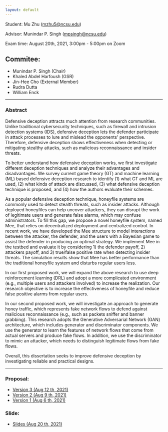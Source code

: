 ```yaml
---
layout: default
---
```


Student: Mu Zhu (mzhu5@ncsu.edu)

Advisor: Munindar P. Singh (mpsingh@ncsu.edu)

Exam time: August 20th, 2021, 3:00pm - 5:00pm on Zoom

## Commitee:
- Munindar P. Singh (Chair)
- Khaled Abdel Harfoush (GSR)
- Jin-Hee Cho (External Member)
- Rudra Dutta
- William Enck


<hr />

### Abstract

Defensive deception attracts much attention from research communities. Unlike traditional cybersecurity techniques, such as firewall and intrusion detection systems (IDS), defensive deception lets the defender participate in attack processes to lure and mislead the opponents' perspective. Therefore, defensive deception shows effectiveness when detecting or mitigating stealthy attacks, such as malicious reconnaissance and insider threats.

To better understand how defensive deception works, we first investigate different deception techniques and analyze their advantages and disadvantages. We survey current game theory (GT) and machine learning (ML) based defensive deception research to identify (1) what GT and ML are used, (2) what kinds of attack are discussed, (3) what defensive deception technique is proposed, and (4) how the authors evaluate their schemes.

As a popular defensive deception technique, honeyfile systems are commonly used to detect stealth threats, such as insider attacks. Although deployed honeyfiles can help uncover attackers, they can disrupt the work of legitimate users and generate false alarms, which may confuse administrators. To fill this gap, we propose a novel honeyfile system, named Mee, that relies on decentralized deployment and centralized control. 
In recent work, we have developed the Mee structure to model interactions between the attacker, the defender, and the users with a Bayesian game to assist the defender in producing an optimal strategy. 
We implement Mee in the testbed and evaluate it by considering 1) the defender payoff, 2) attackers payoff, and 3) true/false positive rate when detecting insider threats. The simulation results show that Mee has better performance than the traditional honeyfile system and disturbs regular users less.

In our first proposed work, we will expand the above research to use deep reinforcement learning (DRL) and adopt a more complicated environment (e.g., multiple users and attackers involved) to increase the realization.
Our research objective is to increase the effectiveness of honeyfile and reduce false positive alarms from regular users.

In our second proposed work, we will investigate an approach to generate honey traffic, which represents fake network flows to defend against malicious reconnaissance (e.g., such as packets sniffer and banner grabbing). This research adopts the Generative Adversarial Network (GAN) architecture, which includes generator and discriminator components. We use the generator to learn the features of network flows that come from actual servers and produce fake flows. In addition, we use the discriminator to mimic an attacker, which needs to distinguish legitimate flows from fake flows. 

Overall, this dissertation seeks to improve defensive deception by investigating reliable and practical designs.

<hr />

### Proposal:
- [Version 3 (Aug 12 th, 2021)](./oral_proposal/third_version.pdf)
- [Version 2 (Aug 9 th, 2021)](./oral_proposal/second_version.pdf)
- [Version 1 (Aug 6 th, 2021)](./oral_proposal/first_version.pdf)

### Slide:
- [Slides (Aug 20 th, 2021)](./oral_proposal/slides.pdf)

